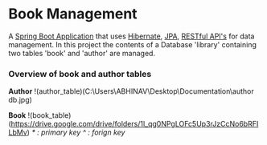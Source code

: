  # Book Management 
A [Spring Boot Application](https://spring.io/guides/gs/spring-boot/) that uses [Hibernate](https://www.tutorialspoint.com/hibernate/index.htm), [JPA](https://www.tutorialspoint.com/jpa/index.htm), [RESTful API's](https://restfulapi.net/) for data management. In this project the contents of a Database 'library' containing two tables 'book' and 'author' are managed.

### Overview of book and author tables
__Author__
!(author_table)(C:\Users\ABHINAV\Desktop\Documentation\author db.jpg)

__Book__
!(book_table)
(https://drive.google.com/drive/folders/1l_qg0NPgLOFc5Up3rJzCcNo6bRFILbMv)
_* : primary key_
_^ : forign key_ 
